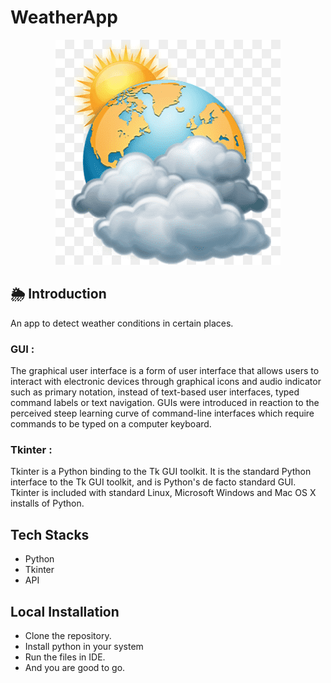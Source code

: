 # WeatherApp
<p align="center">
  <img src="https://github.com/salonigupta1/WeatherApp/blob/master/weatherFront.png">
 </p>


##  🌦 Introduction

An app to detect weather conditions in certain places.

### GUI :
  The graphical user interface is a form of user interface that allows users to interact with electronic devices through graphical icons and audio indicator such as    primary notation, instead of text-based user interfaces, typed command labels or text navigation. GUIs were introduced in reaction to the perceived steep learning curve of command-line interfaces which require commands to be typed on a computer keyboard.
### Tkinter :
  Tkinter is a Python binding to the Tk GUI toolkit. It is the standard Python interface to the Tk GUI toolkit, and is Python's de facto standard GUI. Tkinter is included  with standard Linux, Microsoft Windows and Mac OS X installs of Python.


## Tech Stacks

- Python
- Tkinter
- API

## Local Installation
- Clone the repository.
- Install python in your system
- Run the files in IDE.
- And you are good to go.
